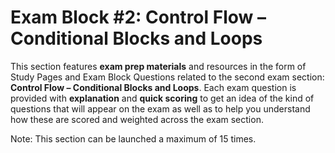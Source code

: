 # Exam Block #2: Control Flow – Conditional Blocks and Loops

This section features **exam prep materials** and resources in the form of Study Pages and Exam Block Questions related to the second exam section: **Control Flow – Conditional Blocks and Loops**. Each exam question is provided with **explanation** and **quick scoring** to get an idea of the kind of questions that will appear on the exam as well as to help you understand how these are scored and weighted across the exam section.

Note: This section can be launched a maximum of 15 times.
